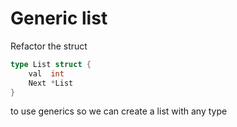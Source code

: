 # Generic list

Refactor the struct 

```go
type List struct {
	val  int
	Next *List
}
```

to use generics so we can create a list with any type